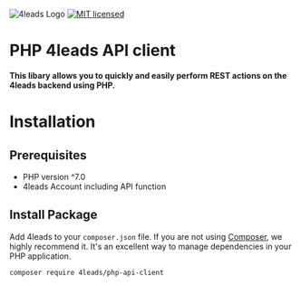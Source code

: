 ![4leads Logo](https://s3.eu-central-1.amazonaws.com/public.srvmedia/logoSmall.png)
[![MIT licensed](https://img.shields.io/badge/license-MIT-blue.svg)](./LICENSE)
# PHP 4leads API client
**This libary allows you to quickly and easily perform REST actions on the 4leads backend using PHP.**

<a name="installation"></a>
# Installation

## Prerequisites

- PHP version ^7.0
- 4leads Account including API function

## Install Package

Add 4leads to your `composer.json` file. If you are not using [Composer](http://getcomposer.org), we highly recommend it. It's an excellent way to manage dependencies in your PHP application.

```sh
composer require 4leads/php-api-client
```

